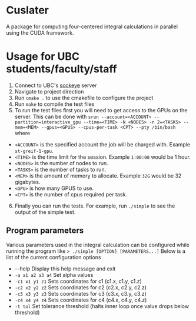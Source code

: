 # Cuslater
A package for computing four-centered integral calculations in parallel using the CUDA framework.

# Usage for UBC students/faculty/staff
1. Connect to UBC's [sockeye](https://arc.ubc.ca/compute-storage/ubc-arc-sockeye) server
2. Navigate to project direction
3. Run `cmake .` to use the cmakefile to configure the project
4. Run  `make` to compile the test files
5. To run the test files first you will need to get access to the GPUs on the server. This can be done with `srun --account=<ACCOUNT> --partition=interactive_gpu --time=<TIME> -N <NODES> -n 2=<TASKS> --mem=<MEM> --gpus=<GPUS> --cpus-per-task <CPT> --pty /bin/bash` where
  - `<ACCOUNT>` is the specified account the job will be charged with. Example `st-greif-1-gpu`.
  - `<TIME>` is the time limit for the session. Example `1:00:00` would be 1 hour.
  - `<NODES>` is the number of nodes to run.
  - `<TASKS>` is the number of tasks to run.
  - `<MEM>` is the amount of memory to allocate. Example `32G` would be 32 gigabytes.
  - `<GPU>` is how many GPUS to use.
  - `<CPT>` is the number of cpus required per task.
6. Finally you can run the tests. For example, run `./simple` to see the output of the simple test.

## Program parameters
Various parameters used in the integral calculation can be configured while running the program like `> ./simple [OPTION] [PARAMETERS...]`
Below is a list of the current configuration options
- --help  Display this help message and exit
- `-a a1 a2 a3 a4`  Set alpha values
- `-c1 x1 y1 z1`  Sets coordinates for c1 (c1.x, c1.y, c1.z)
- `-c2 x2 y2 z2`  Sets coordinates for c2 (c2.x, c2.y, c2.z)
- `-c3 x3 y3 z3`  Sets coordinates for c3 (c3.x, c3.y, c3.z)
- `-c4 x4 y4 z4`  Sets coordinates for c4 (c4.x, c4.y, c4.z)
- `-t tol`  Set tolerance threshold (halts inner loop once value drops below threshold)
